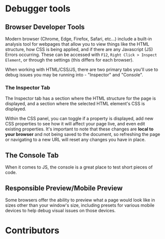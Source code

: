 # Debugger tools

## Browser Developer Tools

Modern browser (Chrome, Edge, Firefox, Safari, etc...) include a built-in analysis tool for webpages that allow you to view things like the HTML structure, how CSS is being applied, and if there are any Javascript (JS) Errors occurring. These can be accessed with `F12`, `Right Click > Inspect Element`, or through the settings (this differs for each browser). 

When working with HTML/CSS/JS, there are two primary tabs you'll use to debug issues you may be running into - "Inspector" and "Console". 

### The Inspector Tab

The Inspector tab has a section where the HTML structure for the page is displayed, and a section where the selected HTML element's CSS is displayed. 

Within the CSS panel, you can toggle if a property is displayed, add new CSS properties to see how it will affect your page live, and even edit existing properties. It's important to note that these changes are **local to your browser** and not being saved to the document, so refreshing the page or navigating to a new URL will reset any changes you have in place. 

## The Console Tab

When it comes to JS, the console is a great place to test short pieces of code. 

## Responsible Preview/Mobile Preview

Some browsers offer the ability to preview what a page would look like in sizes other than your window's size, including presets for various mobile devices to help debug visual issues on those devices. 

# Contributors
